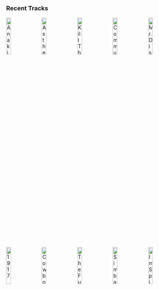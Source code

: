 ### Recent Tracks
[<img src='https://lastfm.freetls.fastly.net/i/u/300x300/f93fbe9bf515c6765d1eb116cc8b1a20.png' width='16%' height='16%' alt='Anakins Betrayal'>](https://www.last.fm/music/john%2bwilliams/_/anakin%2527s%2bbetrayal)&nbsp;&nbsp;&nbsp;&nbsp;[<img src='https://lastfm.freetls.fastly.net/i/u/300x300/81ffc0f58d8eddb9a2d57806c8f9d0bb.png' width='16%' height='16%' alt='As the Jurassic World Turns'>](https://www.last.fm/music/michael%2bgiacchino/_/as%2bthe%2bjurassic%2bworld%2bturns)&nbsp;&nbsp;&nbsp;&nbsp;[<img src='https://lastfm.freetls.fastly.net/i/u/300x300/ba94ae4bc6e39beb6b517762e18d63de.png' width='16%' height='16%' alt='Kill The Filthy Pirate, Ill Wait'>](https://www.last.fm/music/geoff%2bzanelli/_/kill%2bthe%2bfilthy%2bpirate%252c%2bi%2527ll%2bwait)&nbsp;&nbsp;&nbsp;&nbsp;[<img src='https://lastfm.freetls.fastly.net/i/u/300x300/ea413fd6d34047ae95ac4f2e0b51ec89.png' width='16%' height='16%' alt='Community Medley'>](https://www.last.fm/music/ludwig%2bg%25c3%25b6ransson/_/community%2bmedley)&nbsp;&nbsp;&nbsp;&nbsp;[<img src='https://lastfm.freetls.fastly.net/i/u/300x300/0f4acacce00b437ec37045cb97d80d47.png' width='16%' height='16%' alt='Mr. Disney'>](https://www.last.fm/music/thomas%2bnewman/_/mr.%2bdisney)&nbsp;&nbsp;&nbsp;&nbsp;<br>[<img src='https://lastfm.freetls.fastly.net/i/u/300x300/09c95d24b67344014433032cff887cf2.png' width='16%' height='16%' alt='1917'>](https://www.last.fm/music/thomas%2bnewman/_/1917)&nbsp;&nbsp;&nbsp;&nbsp;[<img src='https://lastfm.freetls.fastly.net/i/u/300x300/6e01fdc62a3a4e488ee3909da9b744db.png' width='16%' height='16%' alt='Cowboy!'>](https://www.last.fm/music/randy%2bnewman/_/cowboy%2521)&nbsp;&nbsp;&nbsp;&nbsp;[<img src='https://lastfm.freetls.fastly.net/i/u/300x300/1b697f5c2e3ab20e053765af7b285603.png' width='16%' height='16%' alt='The Future - Main Titles'>](https://www.last.fm/music/john%2bottman/_/the%2bfuture%2b-%2bmain%2btitles)&nbsp;&nbsp;&nbsp;&nbsp;[<img src='https://lastfm.freetls.fastly.net/i/u/300x300/fe53989d311bd5a2c56b4122ce26df61.png' width='16%' height='16%' alt='Simba Is Alive!'>](https://www.last.fm/music/hans%2bzimmer/_/simba%2bis%2balive%2521)&nbsp;&nbsp;&nbsp;&nbsp;[<img src='https://lastfm.freetls.fastly.net/i/u/300x300/f10ec87f82481e465dda74ed44bc1998.png' width='16%' height='16%' alt='Im Spider-Man'>](https://www.last.fm/music/hans%2bzimmer/_/i%2527m%2bspider-man)&nbsp;&nbsp;&nbsp;&nbsp;<br>